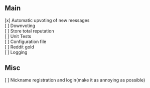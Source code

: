 ## Main
[x] Automatic upvoting of new messages  
[ ] Downvoting  
[ ] Store total reputation  
[ ] Unit Tests  
[ ] Configuration file  
[ ] Reddit gold  
[ ] Logging

## Misc
[ ] Nickname registration and login(make it as annoying as possible)